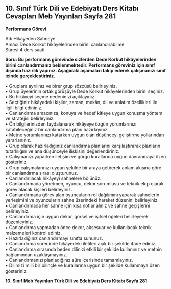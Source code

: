 ## 10. Sınıf Türk Dili ve Edebiyatı Ders Kitabı Cevapları Meb Yayınları Sayfa 281

**Performans Görevi**

Adı Hikâyeden Sahneye  
 Amacı Dede Korkut hikâyelerinden birini canlandırabilme  
 Süresi 4 ders saati

**Soru: Bu performans görevinde sizlerden Dede Korkut hikâyelerinden birini canlandırmanız beklenmektedir. Performans göreviniz için sınıf dışında hazırlık yapınız. Aşağıdaki aşamaları takip ederek çalışmanızı sınıf içinde gerçekleştiriniz.**

• Gruplara ayrılınız ve birer grup sözcüsü belirleyiniz.  
 • Grup üyelerinin ortak görüşüyle Dede Korkut hikâyelerinden birini seçiniz.  
 • Bu hikâyeyi seçme nedeninizi açıklayınız.  
 • Seçtiğiniz hikâyedeki kişiler, zaman, mekân, dil ve anlatım özellikleri ile ilgili bilgi edininiz.  
 • Canlandırma amacınıza, konuya ve hedef kitleye uygun konuşma yöntem ve stratejisi belirleyiniz.  
 • Ön bilgilerinizden faydalanarak hikâyeye özgün yorumlarınızı katabileceğiniz bir canlandırma planı hazırlayınız.  
 • Metne yorumlarınızı katarken uygun olan düşünceyi geliştirme yollarından yararlanınız.  
 • Grup olarak hazırladığınız canlandırma planlarını karşılaştırarak planların tutarlılığını ve ana düşünceyle ilişkisini değerlendiriniz.  
 • Çalışmanızı yaparken iletişim ve görgü kurallarına uygun davranmaya özen gösteriniz.  
 • Grup çalışmalarınızı uygun şekilde bir araya getirerek anlam akışına göre bir canlandırma sırası oluşturunuz.  
 • Canlandırılacak hikâyeyi sahnelere bölünüz.  
 • Canlandırmada yönetmen, oyuncu, dekor sorumlusu ve teknik ekip olarak görev alacak kişileri belirleyiniz.  
 • Canlandırmada görev alan oyuncuların rol dağılımını yaparak sahnelerin yerleşimini ve oyuncuların sahne üzerindeki hareket düzenini belirleyiniz.  
 • Canlandırmada her sahne için kısa notlar alınız ve sahne geçişlerini belirleyiniz.  
 • Canlandırma için uygun dekor, görsel ve işitsel öğeleri belirleyerek düzenleyiniz.  
 • Canlandırma yapmadan önce dekor, aksesuar ve kullanılacak teknik malzemeleri kontrol ediniz.  
 • Hazırladığınız canlandırmayı sınıfta sununuz.  
 • Canlandırma sürecinde hikâyedeki iletileri açık bir şekilde ifade ediniz.  
 • Canlandırma sırasında beden dilinizi etkili bir şekilde kullanınız ve metnin bağlamından uzaklaşmayınız.  
 • Canlandırmanızı planladığınız süre içerisinde tamamlayınız.  
 • Dilimizi millî bir bilinçle ve kurallarına uygun bir şekilde kullanmaya özen gösteriniz.

**10. Sınıf Meb Yayınları Türk Dili ve Edebiyatı Ders Kitabı Sayfa 281**
